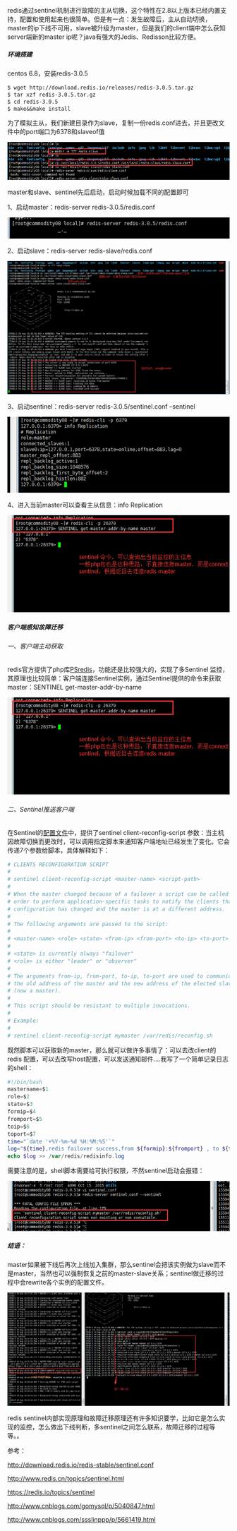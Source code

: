 redis通过sentinel机制进行故障的主从切换，这个特性在2.8以上版本已经内置支持，配置和使用起来也很简单。但是有一点：发生故障后，主从自动切换，master的ip下线不可用，slave被升级为master，但是我们的client端中怎么获知server端新的master ip呢？java有强大的Jedis、Redisson比较方便。

##### 环境搭建
centos 6.8，安装redis-3.0.5

```
$ wget http://download.redis.io/releases/redis-3.0.5.tar.gz
$ tar xzf redis-3.0.5.tar.gz
$ cd redis-3.0.5
$ make&&make install
```

为了模拟主从，我们新建目录作为slave，复制一份redis.conf进去，并且更改文件中的port端口为6378和slaveof值

![image](https://raw.githubusercontent.com/DoDoneIt/Develop-blog-img/master/redis-slave-1.png)

master和slave、sentinel先后启动，启动时候加载不同的配置即可

1、启动master：redis-server  redis-3.0.5/redis.conf

![image](https://raw.githubusercontent.com/DoDoneIt/Develop-blog-img/master/redis-slave-2.png)

2、启动slave：redis-server redis-slave/redis.conf

![image](https://raw.githubusercontent.com/DoDoneIt/Develop-blog-img/master/redis-slave-3.png)

3、启动sentinel：redis-server redis-3.0.5/sentinel.conf –sentinel

![image](https://raw.githubusercontent.com/DoDoneIt/Develop-blog-img/master/redis-slave-4.png)

4、进入当前master可以查看主从信息：info Replication

![image](https://raw.githubusercontent.com/DoDoneIt/Develop-blog-img/master/redis-slave-5.png)

##### 客户端感知故障迁移

###### 一、客户端主动获取

redis官方提供了php库[PSredis](https://github.com/jamescauwelier/PSRedis)，功能还是比较强大的，实现了多Sentinel 监控，其原理也比较简单：客户端连接Sentinel实例，通过Sentinel提供的命令来获取master：SENTINEL get-master-addr-by-name <master>

![image](https://raw.githubusercontent.com/DoDoneIt/Develop-blog-img/master/redis-slave-6.png)

###### 二、Sentinel推送客户端

在Sentinel的[配置文件](http://download.redis.io/redis-stable/sentinel.conf)中，提供了sentinel client-reconfig-script <master>参数：当主机因故障切换而更改时，可以调用指定脚本来通知客户端地址已经发生了变化。它会传递7个参数给脚本，具体解释如下：

```php
# CLIENTS RECONFIGURATION SCRIPT
#
# sentinel client-reconfig-script <master-name> <script-path>
#
# When the master changed because of a failover a script can be called in
# order to perform application-specific tasks to notify the clients that the
# configuration has changed and the master is at a different address.
# 
# The following arguments are passed to the script:
#
# <master-name> <role> <state> <from-ip> <from-port> <to-ip> <to-port>
#
# <state> is currently always "failover"
# <role> is either "leader" or "observer"
# 
# The arguments from-ip, from-port, to-ip, to-port are used to communicate
# the old address of the master and the new address of the elected slave
# (now a master).
#
# This script should be resistant to multiple invocations.
#
# Example:
#
# sentinel client-reconfig-script mymaster /var/redis/reconfig.sh
```

既然脚本可以获取新的master，那么就可以做许多事情了：可以去改client的redis 配置，可以去改写host配置，可以发送通知邮件….我写了一个简单记录日志的shell：

```php
#!/bin/bash
mastername=$1
role=$2
state=$3
formip=$4
fromport=$5
toip=$6
toport=$7
time="`date '+%Y-%m-%d %H:%M:%S'`"
log="${time},redis failover success,from ${formip}:${fromport} , to ${toip}:${toport}"
echo $log >> /var/redis/redisinfo.log
```

需要注意的是，shell脚本需要给可执行权限，不然sentinel启动会报错：

![image](https://raw.githubusercontent.com/DoDoneIt/Develop-blog-img/master/redis-slave-7.png)

##### 结语：
master如果被下线后再次上线加入集群，那么sentinel会把该实例做为slave而不是master，当然也可以强制恢复之前的master-slave关系；sentinel做迁移的过程中会rewrite各个实例的配置文件。

![image](https://raw.githubusercontent.com/DoDoneIt/Develop-blog-img/master/redis-slave-8.png)

redis sentinel内部实现原理和故障迁移原理还有许多知识要学，比如它是怎么实现的监控，怎么做出下线判断，多sentinel之间怎么联系，故障迁移的过程等等。。

参考：

http://download.redis.io/redis-stable/sentinel.conf

http://www.redis.cn/topics/sentinel.html

https://redis.io/topics/sentinel

http://www.cnblogs.com/gomysql/p/5040847.html

http://www.cnblogs.com/ssslinppp/p/5661419.html
